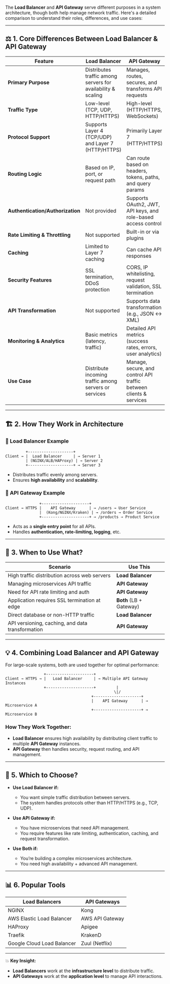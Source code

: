 The **Load Balancer** and **API Gateway** serve different purposes in a system architecture, though both help manage network traffic. Here's a detailed comparison to understand their roles, differences, and use cases:

---

## ⚖️ **1. Core Differences Between Load Balancer & API Gateway**

| **Feature**                  | **Load Balancer**                                            | **API Gateway**                                                |
|------------------------------|-------------------------------------------------------------|----------------------------------------------------------------|
| **Primary Purpose**           | Distributes traffic among servers for availability & scaling | Manages, routes, secures, and transforms API requests          |
| **Traffic Type**              | Low-level (TCP, UDP, HTTP/HTTPS)                            | High-level (HTTP/HTTPS, WebSockets)                             |
| **Protocol Support**          | Supports Layer 4 (TCP/UDP) and Layer 7 (HTTP/HTTPS)         | Primarily Layer 7 (HTTP/HTTPS)                                  |
| **Routing Logic**             | Based on IP, port, or request path                          | Can route based on headers, tokens, paths, and query params     |
| **Authentication/Authorization** | Not provided                                            | Supports OAuth2, JWT, API keys, and role-based access control   |
| **Rate Limiting & Throttling** | Not supported                                              | Built-in or via plugins                                         |
| **Caching**                   | Limited to Layer 7 caching                                 | Can cache API responses                                         |
| **Security Features**         | SSL termination, DDoS protection                           | CORS, IP whitelisting, request validation, SSL termination      |
| **API Transformation**        | Not supported                                              | Supports data transformation (e.g., JSON ↔ XML)                 |
| **Monitoring & Analytics**     | Basic metrics (latency, traffic)                           | Detailed API metrics (success rates, errors, user analytics)    |
| **Use Case**                   | Distribute incoming traffic among servers or services      | Manage, secure, and control API traffic between clients & services |

---

## 🏗️ **2. How They Work in Architecture**

### **🔀 Load Balancer Example**
```
         +--------------------+
Client → |  Load Balancer     | → Server 1
         | (NGINX/ALB/HAProxy) | → Server 2
         +--------------------+ → Server 3
```
- Distributes traffic evenly among servers.
- Ensures **high availability** and **scalability**.

### **🚪 API Gateway Example**
```
               +---------------------+
Client → HTTPS |    API Gateway      | → /users → User Service
               |  (Kong/NGINX/Kraken) | → /orders → Order Service
               +---------------------+ → /products → Product Service
```
- Acts as a **single entry point** for all APIs.
- Handles **authentication, rate-limiting, logging**, etc.

---

## 🎯 **3. When to Use What?**

| **Scenario**                                     | **Use This**      |
|--------------------------------------------------|-------------------|
| High traffic distribution across web servers     | **Load Balancer**  |
| Managing microservices API traffic               | **API Gateway**    |
| Need for API rate limiting and auth              | **API Gateway**    |
| Application requires SSL termination at edge     | **Both** (LB + Gateway) |
| Direct database or non-HTTP traffic              | **Load Balancer**  |
| API versioning, caching, and data transformation | **API Gateway**    |

---

## 💡 **4. Combining Load Balancer and API Gateway**

For large-scale systems, both are used together for optimal performance:

```
                 +---------------------+
Client → HTTPS → |   Load Balancer     | → Multiple API Gateway Instances
                 +---------------------+         |
                                                \|/
                                      +---------------------+
                                      |    API Gateway      | → Microservice A
                                      +---------------------+ → Microservice B
```

### **How They Work Together:**
- **Load Balancer** ensures high availability by distributing client traffic to multiple **API Gateway** instances.
- **API Gateway** then handles security, request routing, and API management.

---

## 🥇 **5. Which to Choose?**
- **Use Load Balancer if:**  
  - You want simple traffic distribution between servers.  
  - The system handles protocols other than HTTP/HTTPS (e.g., TCP, UDP).

- **Use API Gateway if:**  
  - You have microservices that need API management.  
  - You require features like rate limiting, authentication, caching, and request transformation.

- **Use Both if:**  
  - You’re building a complex microservices architecture.  
  - You need high availability + advanced API management.

---

## 📊 **6. Popular Tools**

| **Load Balancers**        | **API Gateways**          |
|---------------------------|---------------------------|
| NGINX                      | Kong                      |
| AWS Elastic Load Balancer  | AWS API Gateway           |
| HAProxy                    | Apigee                    |
| Traefik                    | KrakenD                   |
| Google Cloud Load Balancer | Zuul (Netflix)            |

---

💥 **Key Insight:**  
- **Load Balancers** work at the **infrastructure level** to distribute traffic.  
- **API Gateways** work at the **application level** to manage API interactions.